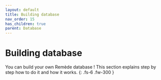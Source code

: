 ```yaml
---
layout: default
title: Building database
nav_order: 15
has_children: true
parent: Database
---
```


# Building database

You can build your own Remède database ! This section explains step by step how to do it and how it works.
{: .fs-6 .fw-300 }
